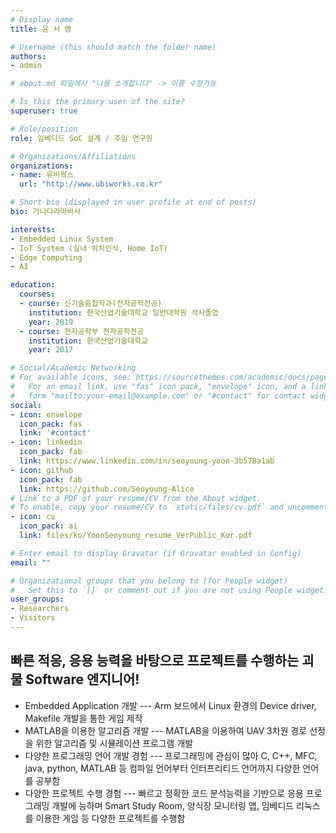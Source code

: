 ```yaml
---
# Display name
title: 윤 서 영

# Username (this should match the folder name)
authors:
- admin

# about.md 파일에서 "나를 소개합니다" -> 이름 수정가능

# Is this the primary user of the site?
superuser: true

# Role/position
role: 임베디드 SoC 설계 / 주임 연구원

# Organizations/Affiliations
organizations:
- name: 유비웍스
  url: "http://www.ubiworks.co.kr"

# Short bio (displayed in user profile at end of posts)
bio: 가나다라마바사

interests:
- Embedded Linux System
- IoT System (실내 위치인식, Home IoT)
- Edge Computing
- AI

education:
  courses:
  - course: 신기술융합학과(전자공학전공)
    institution: 한국산업기술대학교 일반대학원 석사졸업
    year: 2019
  - course: 전자공학부 전자공학전공
    institution: 한국산업기술대학교
    year: 2017

# Social/Academic Networking
# For available icons, see: https://sourcethemes.com/academic/docs/page-builder/#icons
#   For an email link, use "fas" icon pack, "envelope" icon, and a link in the
#   form "mailto:your-email@example.com" or "#contact" for contact widget.
social:
- icon: envelope
  icon_pack: fas
  link: '#contact'
- icon: linkedin
  icon_pack: fab
  link: https://www.linkedin.com/in/seoyoung-yoon-3b578a1ab
- icon: github
  icon_pack: fab
  link: https://github.com/Seoyoung-Alice
# Link to a PDF of your resume/CV from the About widget.
# To enable, copy your resume/CV to `static/files/cv.pdf` and uncomment the lines below.
- icon: cv
  icon_pack: ai
  link: files/ko/YoonSeoyoung_resume_VerPublic_Kor.pdf

# Enter email to display Gravatar (if Gravatar enabled in Config)
email: ""

# Organizational groups that you belong to (for People widget)
#   Set this to `[]` or comment out if you are not using People widget.
user_groups:
- Researchers
- Visitors
---
```


## 빠른 적응, 응용 능력을 바탕으로 프로젝트를 수행하는 괴물 Software 엔지니어!

* Embedded Application 개발 --- Arm 보드에서 Linux 환경의 Device driver, Makefile 개발을 통한 게임 제작
* MATLAB을 이용한 알고리즘 개발 --- MATLAB을 이용하여 UAV 3차원 경로 선정을 위한 알고리즘 및 시뮬레이션 프로그램 개발
* 다양한 프로그래밍 언어 개발 경험 --- 프로그래밍에 관심이 많아 C, C++, MFC, java, python, MATLAB 등 컴파일 언어부터 인터프리티드 언어까지 다양한 언어를 공부함
* 다양한 프로젝트 수행 경험 --- 빠르고 정확한 코드 분석능력을 기반으로 응용 프로그래밍 개발에 능하며 Smart Study Room, 양식장 모니터링 앱, 임베디드 리눅스를 이용한 게임 등 다양한 프로젝트를 수행함
